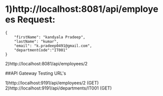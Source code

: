 1)http://localhost:8081/api/employees
Request:
========
    {
        "firstName": "kandyala Pradeep",
        "lastName": "kumar",
        "email": "k.pradeep0491@gmail.com",
        "departmentCode":"IT001"
    }
2)http://localhost:8081/api/employees/2

##API Gateway Testing URL's

1)http://localhost:9191/api/employees/2   (GET)
2)http://localhost:9191/api/departments/IT001 (GET)